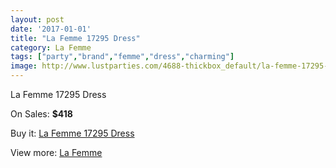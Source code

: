 ```yaml
---
layout: post
date: '2017-01-01'
title: "La Femme 17295 Dress"
category: La Femme
tags: ["party","brand","femme","dress","charming"]
image: http://www.lustparties.com/4688-thickbox_default/la-femme-17295-dress.jpg
---
```

La Femme 17295 Dress

On Sales: **$418**
<a href="https://www.lustparties.com/en/la-femme/1566-la-femme-17295-dress.html"><amp-img layout="responsive" width="600" height="600" src="//www.lustparties.com/4688-thickbox_default/la-femme-17295-dress.jpg" alt="La Femme 17295 Dress 0" /></a>
<a href="https://www.lustparties.com/en/la-femme/1566-la-femme-17295-dress.html"><amp-img layout="responsive" width="600" height="600" src="//www.lustparties.com/4689-thickbox_default/la-femme-17295-dress.jpg" alt="La Femme 17295 Dress 1" /></a>

Buy it: [La Femme 17295 Dress](https://www.lustparties.com/en/la-femme/1566-la-femme-17295-dress.html "La Femme 17295 Dress")

View more: [La Femme](https://www.lustparties.com/en/4-la-femme "La Femme")